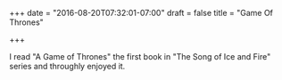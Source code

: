 +++
date = "2016-08-20T07:32:01-07:00"
draft = false
title = "Game Of Thrones"

+++

I read "A Game of Thrones" the first book in "The Song of Ice and Fire" series and throughly
enjoyed it.